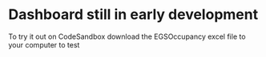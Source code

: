 # Dashboard still in early development
To try it out on CodeSandbox download the EGSOccupancy excel file to your computer to test

